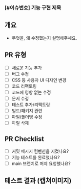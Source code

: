 ### [#이슈번호] 기능 구현 제목

## 개요

- 무엇을, 왜 수정했는지 설명해주세요.

## PR 유형

- [ ] 새로운 기능 추가
- [ ] 버그 수정
- [ ] CSS 등 사용자 UI 디자인 변경
- [ ] 코드 리팩토링
- [ ] 코드에 영향 없는 수정
- [ ] 문서 수정
- [ ] 테스트 추가/리팩토링
- [ ] 빌드/패키지 관련
- [ ] 파일/폴더명 수정
- [ ] 파일 삭제

## PR Checklist

- [ ] 커밋 메시지 컨벤션을 지켰나요?
- [ ] 기능 테스트를 완료했나요?
- [ ] main 브랜치로 머지 요청했나요?

## 테스트 결과 (캡쳐이미지)

